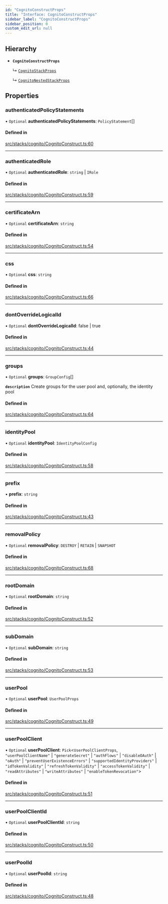 ```yaml
---
id: "CognitoConstructProps"
title: "Interface: CognitoConstructProps"
sidebar_label: "CognitoConstructProps"
sidebar_position: 0
custom_edit_url: null
---
```


## Hierarchy

- **`CognitoConstructProps`**

  ↳ [`CognitoStackProps`](CognitoStackProps)

  ↳ [`CognitoNestedStackProps`](CognitoNestedStackProps)

## Properties

### authenticatedPolicyStatements

• `Optional` **authenticatedPolicyStatements**: `PolicyStatement`[]

#### Defined in

[src/stacks/cognito/CognitoConstruct.ts:60](https://github.com/matthewkeil/full-stack-pattern/blob/ab0b703/src/stacks/cognito/CognitoConstruct.ts#L60)

___

### authenticatedRole

• `Optional` **authenticatedRole**: `string` \| `IRole`

#### Defined in

[src/stacks/cognito/CognitoConstruct.ts:59](https://github.com/matthewkeil/full-stack-pattern/blob/ab0b703/src/stacks/cognito/CognitoConstruct.ts#L59)

___

### certificateArn

• `Optional` **certificateArn**: `string`

#### Defined in

[src/stacks/cognito/CognitoConstruct.ts:54](https://github.com/matthewkeil/full-stack-pattern/blob/ab0b703/src/stacks/cognito/CognitoConstruct.ts#L54)

___

### css

• `Optional` **css**: `string`

#### Defined in

[src/stacks/cognito/CognitoConstruct.ts:66](https://github.com/matthewkeil/full-stack-pattern/blob/ab0b703/src/stacks/cognito/CognitoConstruct.ts#L66)

___

### dontOverrideLogicalId

• `Optional` **dontOverrideLogicalId**: false \| true

#### Defined in

[src/stacks/cognito/CognitoConstruct.ts:44](https://github.com/matthewkeil/full-stack-pattern/blob/ab0b703/src/stacks/cognito/CognitoConstruct.ts#L44)

___

### groups

• `Optional` **groups**: `GroupConfig`[]

**`description`** Create groups for the user pool and, optionally, the identity pool

#### Defined in

[src/stacks/cognito/CognitoConstruct.ts:64](https://github.com/matthewkeil/full-stack-pattern/blob/ab0b703/src/stacks/cognito/CognitoConstruct.ts#L64)

___

### identityPool

• `Optional` **identityPool**: `IdentityPoolConfig`

#### Defined in

[src/stacks/cognito/CognitoConstruct.ts:58](https://github.com/matthewkeil/full-stack-pattern/blob/ab0b703/src/stacks/cognito/CognitoConstruct.ts#L58)

___

### prefix

• **prefix**: `string`

#### Defined in

[src/stacks/cognito/CognitoConstruct.ts:43](https://github.com/matthewkeil/full-stack-pattern/blob/ab0b703/src/stacks/cognito/CognitoConstruct.ts#L43)

___

### removalPolicy

• `Optional` **removalPolicy**: `DESTROY` \| `RETAIN` \| `SNAPSHOT`

#### Defined in

[src/stacks/cognito/CognitoConstruct.ts:68](https://github.com/matthewkeil/full-stack-pattern/blob/ab0b703/src/stacks/cognito/CognitoConstruct.ts#L68)

___

### rootDomain

• `Optional` **rootDomain**: `string`

#### Defined in

[src/stacks/cognito/CognitoConstruct.ts:52](https://github.com/matthewkeil/full-stack-pattern/blob/ab0b703/src/stacks/cognito/CognitoConstruct.ts#L52)

___

### subDomain

• `Optional` **subDomain**: `string`

#### Defined in

[src/stacks/cognito/CognitoConstruct.ts:53](https://github.com/matthewkeil/full-stack-pattern/blob/ab0b703/src/stacks/cognito/CognitoConstruct.ts#L53)

___

### userPool

• `Optional` **userPool**: `UserPoolProps`

#### Defined in

[src/stacks/cognito/CognitoConstruct.ts:49](https://github.com/matthewkeil/full-stack-pattern/blob/ab0b703/src/stacks/cognito/CognitoConstruct.ts#L49)

___

### userPoolClient

• `Optional` **userPoolClient**: `Pick`<`UserPoolClientProps`, ``"userPoolClientName"`` \| ``"generateSecret"`` \| ``"authFlows"`` \| ``"disableOAuth"`` \| ``"oAuth"`` \| ``"preventUserExistenceErrors"`` \| ``"supportedIdentityProviders"`` \| ``"idTokenValidity"`` \| ``"refreshTokenValidity"`` \| ``"accessTokenValidity"`` \| ``"readAttributes"`` \| ``"writeAttributes"`` \| ``"enableTokenRevocation"``\>

#### Defined in

[src/stacks/cognito/CognitoConstruct.ts:51](https://github.com/matthewkeil/full-stack-pattern/blob/ab0b703/src/stacks/cognito/CognitoConstruct.ts#L51)

___

### userPoolClientId

• `Optional` **userPoolClientId**: `string`

#### Defined in

[src/stacks/cognito/CognitoConstruct.ts:50](https://github.com/matthewkeil/full-stack-pattern/blob/ab0b703/src/stacks/cognito/CognitoConstruct.ts#L50)

___

### userPoolId

• `Optional` **userPoolId**: `string`

#### Defined in

[src/stacks/cognito/CognitoConstruct.ts:48](https://github.com/matthewkeil/full-stack-pattern/blob/ab0b703/src/stacks/cognito/CognitoConstruct.ts#L48)
